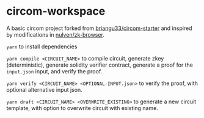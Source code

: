 # circom-workspace
A basic circom project forked from [briangu33/circom-starter](https://github.com/briangu33/circom-starter) and inspired by modifications in [nulven/zk-browser](https://github.com/nulven/zk-browser).

`yarn` to install dependencies

`yarn compile <CIRCUIT_NAME>` to compile circuit, generate zkey (deterministic), generate solidity verifier contract, generate a proof for the `input.json` input, and verify the proof.

`yarn verify <CIRCUIT_NAME> <OPTIONAL-INPUT.json>` to verify the proof, with optional alternative input json.

`yarn draft <CIRCUIT_NAME> <OVERWRITE_EXISTING>` to generate a new circuit template, with option to overwrite circuit with existing name.

